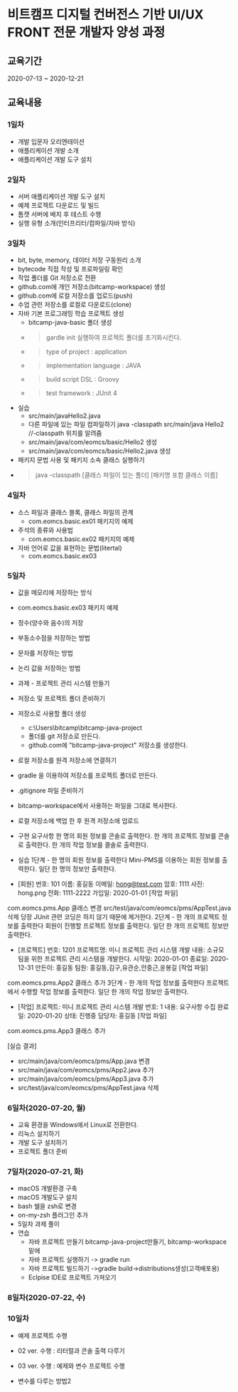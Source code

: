 # 비트캠프 디지털 컨버전스 기반 UI/UX FRONT 전문 개발자 양성 과정

## 교육기간
2020-07-13 ~ 2020-12-21

## 교육내용

### 1일차

- 개발 입문자 오리엔테이션
- 애플리케이션 개발 소개
- 애플리케이션 개발 도구 설치


### 2일차

- 서버 애플리케이션 개발 도구 설치
- 예제 프로젝트 다운로드 및 빌드
- 톰캣 서버에 배치 후 테스트 수행
- 실행 유형 소개(인터프리터/컴파일/자바 방식)


### 3일차

- bit, byte, memory, 데이터 저장 구동원리 소개
- bytecode 직접 작성 및 프로파일링 확인
- 작업 폴더를 Git 저장소로 전환
- github.com에 개인 저장소(bitcamp-workspace) 생성
- github.com에 로컬 저장소를 업로드(push)
- 수업 관련 저장소를 로컬로 다운로드(clone)
- 자바 기본 프로그래밍 학습 프로젝트 생성
    - bitcamp-java-basic 폴더 생성
    - > gardle init 실행하여 프로젝트 폴더를 초기화시킨다.
    - > type of project : application
    - > implementation language : JAVA
    - > build script DSL : Groovy
    - > test framework : JUnit 4
- 실습
    - src/main/javaHello2.java    
    - 다른 파일에 있는 파일 컴파일하기
        java -classpath src/main/java Hello2 
        //-classpath 위치를 알려줌
    - src/main/java/com/eomcs/basic/Hello2 생성
    - src/main/java/com/eomcs/basic/Hello2.java 생성
- 패키지 문법 사용 및 패키지 소속 클래스 실행하기
 - > java -classpath [클래스 파일이 있는 폴더] [패키명 포함 클래스 이름]


### 4일차

- 소스 파일과 클래스 블록, 클래스 파일의 관계 
    - com.eomcs.basic.ex01 패키지의 예제
- 주석의 종류와 사용법
    - com.eomcs.basic.ex02 패키지의 예제
- 자바 언어로 값을 표현하는 문법(litertal)
    - com.eomcs.basic.ex03


### 5일차
- 값을 메모리에 저장하는 방식
- com.eomcs.basic.ex03 패키지 예제
- 정수(양수와 음수)의 저장
- 부동소수점을 저장하는 방법
- 문자를 저장하는 방법
- 논리 값을 저장하는 방법


- 과제 - 프로젝트 관리 시스템 만들기
- 저장소 및 프로젝트 폴더 준비하기
- 저장소로 사용할 폴더 생성
    - c:\Users\bitcamp\bitcamp-java-project
    - 폴더를 git 저장소로 만든다.
    - github.com에 "bitcamp-java-project" 저장소를 생성한다.
- 로컬 저장소를 원격 저장소에 연결하기
- gradle 을 이용하여 저장소를 프로젝트 폴더로 만든다.
- .gitignore 파일 준비하기
- bitcamp-workspace에서 사용하는 파일을 그대로 복사한다.
- 로컬 저장소에 백업 한 후 원격 저장소에 업로드

- 구현 요구사항
한 명의 회원 정보를 콘솔로 출력한다.
한 개의 프로젝트 정보를 콘솔로 출력한다.
한 개의 작업 정보를 콜솔로 출력한다.

- 실습
1단계 - 한 명의 회원 정보를 출력한다
Mini-PMS를 이용하는 회원 정보를 출력한다. 일단 한 명의 정보만 출력한다.

- [회원]
번호: 101
이름: 홍길동
이메일: hong@test.com
암호: 1111
사진: hong.png
전화: 1111-2222
가입일: 2020-01-01
[작업 파일]

com.eomcs.pms.App 클래스 변경
src/test/java/com/eomcs/pms/AppTest.java 삭제
당장 JUnit 관련 코딩은 하지 않기 때문에 제거한다.
2단계 - 한 개의 프로젝트 정보를 출력한다
회원이 진행할 프로젝트 정보를 출력한다. 일단 한 개의 프로젝트 정보만 출력한다.

- [프로젝트]
번호: 1201
프로젝트명: 미니 프로젝트 관리 시스템 개발
내용: 소규모 팀을 위한 프로젝트 관리 시스템을 개발한다.
시작일: 2020-01-01
종료일: 2020-12-31
만든이: 홍길동
팀원: 홍길동,김구,유관순,안중근,윤봉길
[작업 파일]

com.eomcs.pms.App2 클래스 추가
3단계 - 한 개의 작업 정보를 출력한다
프로젝트에서 수행할 작업 정보를 출력한다. 일단 한 개의 작업 정보만 출력한다.

- [작업]
프로젝트: 미니 프로젝트 관리 시스템 개발
번호: 1
내용: 요구사항 수집
완료일: 2020-01-20
상태: 진행중
담당자: 홍길동
[작업 파일]

com.eomcs.pms.App3 클래스 추가

 [실습 결과]
- src/main/java/com/eomcs/pms/App.java 변경
- src/main/java/com/eomcs/pms/App2.java 추가
- src/main/java/com/eomcs/pms/App3.java 추가
- src/test/java/com/eomcs/pms/AppTest.java 삭제



### 6일차(2020-07-20, 월)
- 교육 환경을 Windows에서 Linux로 전환한다.
- 리눅스 설치하기
- 개발 도구 설치하기
- 프로젝트 폴더 준비

### 7일차(2020-07-21, 화)
- macOS 개발환경 구축
- macOS 개발도구 설치
- bash 쉘을 zsh로 변경
- on-my-zsh 플러그인 추가
- 5일차 과제 풀이
- 연습 
    - 자바 프로젝트 만들기
        bitcamp-java-project만들기, bitcamp-workspace 밑에
    - 자바 프로젝트 실행하기
        -> gradle run
    - 자바 프로젝트 빌드하기 
        ->gradle build->distributions생성(고객배포용)
    - Eclpise IDE로 프로젝트 가져오기

### 8일차(2020-07-22, 수)

### 10일차
 - 예제 프로젝트 수행 
  - 02 ver. 수행 : 리터럴과 콘솔 출력 다루기
  - 03 ver. 수행 : 예제와 변수 프로젝트 수행

  - 변수를 다루는 방법2